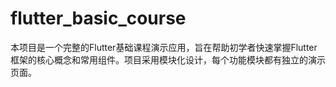 # flutter_basic_course
本项目是一个完整的Flutter基础课程演示应用，旨在帮助初学者快速掌握Flutter框架的核心概念和常用组件。项目采用模块化设计，每个功能模块都有独立的演示页面。
